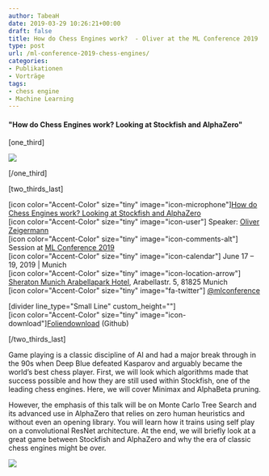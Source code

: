 ```yaml
---
author: TabeaH
date: 2019-03-29 10:26:21+00:00
draft: false
title: How do Chess Engines work?  - Oliver at the ML Conference 2019
type: post
url: /ml-conference-2019-chess-engines/
categories:
- Publikationen
- Vorträge
tags:
- chess engine
- Machine Learning
---
```





#### "How do Chess Engines work? Looking at Stockfish and AlphaZero"






[one_third]




[![](https://www.embarc.de/wp-content/uploads/2019/03/MLC_Logo_u.png)
](https://www.embarc.de/wp-content/uploads/2019/03/MLC_Logo_u.png)




[/one_third]




[two_thirds_last]




[icon color="Accent-Color" size="tiny" image="icon-microphone"][How do Chess Engines work? Looking at Stockfish and AlphaZero](https://mlconference.ai/machine-learning-advanced-development/how-do-chess-engines-work-looking-at-stockfish-and-alphazero/)  
[icon color="Accent-Color" size="tiny" image="icon-user"] Speaker: [Oliver Zeigermann](https://www.embarc.de/%20oliver-zeigermann/)  
[icon color="Accent-Color" size="tiny" image="icon-comments-alt"] Session at [ML Conference 2019](https://mlconference.ai/)   
[icon color="Accent-Color" size="tiny" image="icon-calendar"] June 17 – 19, 2019 | Munich  
[icon color="Accent-Color" size="tiny" image="icon-location-arrow"] [Sheraton Munich Arabellapark Hotel](https://mlconference.ai/location/), Arabellastr. 5, 81825 Munich  
[icon color="Accent-Color" size="tiny" image="fa-twitter"] [@mlconference](https://twitter.com/mlconference?lang=en)




[divider line_type="Small Line" custom_height=""]  
[icon color="Accent-Color" size="tiny" image="icon-download"][Foliendownload](https://djcordhose.github.io/ai/2019_mlconf_search.html#/) (Github)




[/two_thirds_last]











Game playing is a classic discipline of AI and had a major break through in the 90s when Deep Blue defeated Kasparov and arguably became the world’s best chess player. First, we will look which algorithms made that success possible and how they are still used within Stockfish, one of the leading chess engines. Here, we will cover Minimax and AlphaBeta pruning.




However, the emphasis of this talk will be on Monte Carlo Tree Search and its advanced use in AlphaZero that relies on zero human heuristics and without even an opening library. You will learn how it trains using self play on a convolutional ResNet architecture. At the end, we will briefly look at a great game between Stockfish and AlphaZero and why the era of classic chess engines might be over.











[![](https://www.embarc.de/wp-content/uploads/2019/09/ML_Conference2019-slides_OZeigermann.png)
](https://djcordhose.github.io/ai/2019_mlconf_search.html#/)










